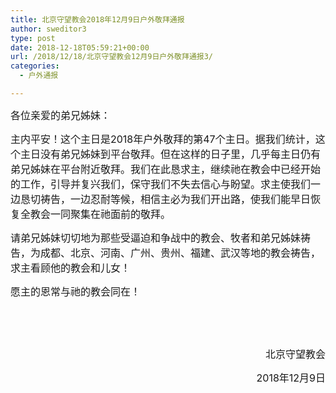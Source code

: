 ```yaml
---
title: 北京守望教会2018年12月9日户外敬拜通报
author: sweditor3
type: post
date: 2018-12-18T05:59:21+00:00
url: /2018/12/18/北京守望教会12月9日户外敬拜通报3/
categories:
  - 户外通报

---
```

<span style="font-size: 12pt;">各位亲爱的弟兄姊妹：</span>

<span style="font-size: 12pt;">主内平安！这个主日是2018年户外敬拜的第47个主日。据我们统计，这个主日没有弟兄姊妹到平台敬拜。但在这样的日子里，几乎每主日仍有弟兄姊妹在平台附近敬拜。我们在此恳求主，继续祂在教会中已经开始的工作，引导并复兴我们，保守我们不失去信心与盼望。求主使我们一边恳切祷告，一边忍耐等候，相信主必为我们开出路，使我们能早日恢复全教会一同聚集在祂面前的敬拜。</span>

<span style="font-size: 12pt;">请弟兄姊妹切切地为那些受逼迫和争战中的教会、牧者和弟兄姊妹祷告，为成都、北京、河南、广州、贵州、福建、武汉等地的教会祷告，求主看顾他的教会和儿女！</span>

<span style="font-size: 12pt;">愿主的恩常与祂的教会同在！</span>

&nbsp;

&nbsp;

<p style="text-align: right;">
  <span style="font-size: 12pt;">北京守望教会</span>
</p>

<p style="text-align: right;">
  <span style="font-size: 12pt;">2018年12月9日</span>
</p>